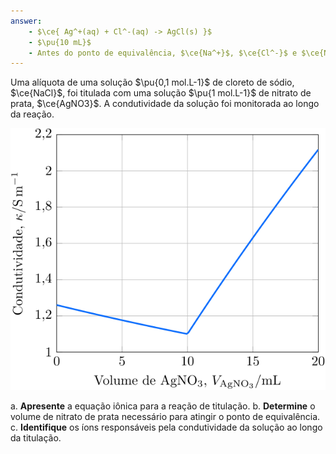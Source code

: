 ```yaml
---
answer:
    - $\ce{ Ag^+(aq) + Cl^-(aq) -> AgCl(s) }$
    - $\pu{10 mL}$
    - Antes do ponto de equivalência, $\ce{Na^+}$, $\ce{Cl^-}$ e $\ce{NO3^-}$. No ponto de equivalência, $\ce{Na^+}$ e $\ce{NO3^-}$. Após o ponto de equivalência, $\ce{Na^+}$, $\ce{Ag^+}$ e $\ce{NO3^-}$. 
---
```



Uma alíquota de uma solução $\pu{0,1 mol.L-1}$ de cloreto de sódio, $\ce{NaCl}$, foi titulada com uma solução $\pu{1 mol.L-1}$ de nitrato de prata, $\ce{AgNO3}$. A condutividade da solução foi monitorada ao longo da reação.

![Figura do problema 3E43.](3E43-1P.svg)

a. **Apresente** a equação iônica para a reação de titulação.
b. **Determine** o volume de nitrato de prata necessário para atingir o ponto de equivalência.
c. **Identifique** os íons responsáveis pela condutividade da solução ao longo da titulação.
